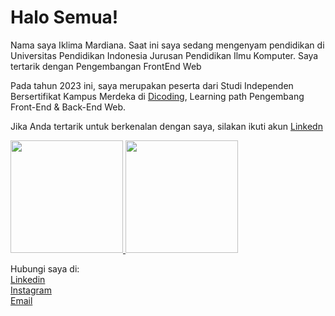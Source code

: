 # Halo Semua!  

Nama saya Iklima Mardiana. Saat ini saya sedang mengenyam pendidikan di Universitas Pendidikan Indonesia Jurusan Pendidikan Ilmu Komputer. Saya tertarik dengan Pengembangan FrontEnd Web

Pada tahun 2023 ini, saya merupakan peserta dari Studi Independen Bersertifikat Kampus Merdeka di [Dicoding](https://www.dicoding.com/), Learning path Pengembang Front-End & Back-End Web.

Jika Anda tertarik untuk berkenalan dengan saya, silakan ikuti akun [Linkedn](https://www.linkedin.com/in/iklima-mardiana-30ba82195/)


<p align="left">
<a href="https://github.com/iklimardiana">
  <img height="180em" src="https://github-readme-stats-eight-theta.vercel.app/api?username=iklimardiana&show_icons=true&theme=algolia&include_all_commits=true&count_private=true"/>
  <img height="180em" src="https://github-readme-stats-eight-theta.vercel.app/api/top-langs/?username=iklimardiana&layout=compact&langs_count=8&theme=algolia"/>
</a>
</p>

Hubungi saya di:  
[Linkedin](https://www.linkedin.com/in/iklima-mardiana-30ba82195/)  
[Instagram](https://www.instagram.com/iklim.am)  
<a href="mailto:iklimardiana911@gmail.com">Email</a>
